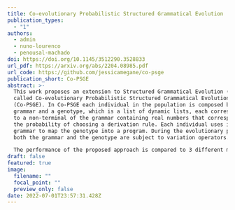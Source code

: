 ```yaml
---
title: Co-evolutionary Probabilistic Structured Grammatical Evolution
publication_types:
  - "1"
authors:
  - admin
  - nuno-lourenco
  - penousal-machado
doi: https://doi.org/10.1145/3512290.3528833
url_pdf: https://arxiv.org/abs/2204.08985.pdf
url_code: https://github.com/jessicamegane/co-psge
publication_short: Co-PSGE
abstract: >-
  This work proposes an extension to Structured Grammatical Evolution (SGE)
  called Co-evolutionary Probabilistic Structured Grammatical Evolution
  (Co-PSGE). In Co-PSGE each individual in the population is composed by a
  grammar and a genotype, which is a list of dynamic lists, each corresponding
  to a non-terminal of the grammar containing real numbers that correspond to
  the probability of choosing a derivation rule. Each individual uses its own
  grammar to map the genotype into a program. During the evolutionary process,
  both the grammar and the genotype are subject to variation operators.

  The performance of the proposed approach is compared to 3 different methods, namely, Grammatical Evolution (GE), Probabilistic Grammatical Evolution (PGE), and SGE on four different benchmark problems. The results show the effectiveness of the approach since Co-PSGE is able to outperform all the methods with statistically significant differences in the majority of the problems.
draft: false
featured: true
image:
  filename: ""
  focal_point: ""
  preview_only: false
date: 2022-07-01T23:57:31.428Z
---
```

